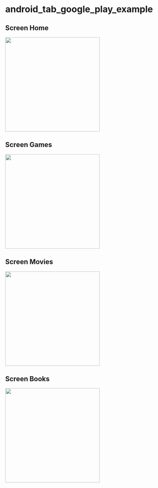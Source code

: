 # android_tab_google_play_example

## Screen Home
<img src="https://user-images.githubusercontent.com/50833200/77527794-67f2dd80-6ebf-11ea-81b4-3fe654ef0632.png" width="300px">

## Screen Games
<img src="https://user-images.githubusercontent.com/50833200/77528038-ce77fb80-6ebf-11ea-8ee5-231dd8a58e47.png" width="300px">

## Screen Movies
<img src="https://user-images.githubusercontent.com/50833200/77528092-e8194300-6ebf-11ea-8243-015ebccde434.png" width="300px">

## Screen Books
<img src="https://user-images.githubusercontent.com/50833200/77528174-0aab5c00-6ec0-11ea-874d-eba66062d80d.png" width="300px">
